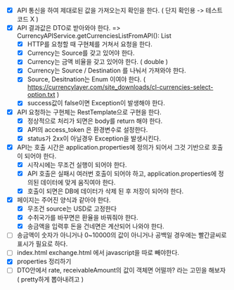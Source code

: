 - [X] API 통신을 하여 제대로된 값을 가져오는지 확인을 한다. ( 단지 확인용 -> 테스트 코드 X )
- [X] API 결과값은 DTO로 받아와야 한다. => CurrencyAPIService.getCurrenciesListFromAPI(): List<CurrencyResponse>
    - [X] HTTP를 요청할 때 구현체를 거쳐서 요청을 한다.
    - [X] Currency는 Source를 갖고 있어야 한다.
    - [X] Currency는 금액 비율을 갖고 있어야 한다. ( double )
    - [X] Currency는 Source / Destination 를 나눠서 가져와야 한다.
    - [X] Source, Desitnation는 Enum 이여야 한다. ( https://currencylayer.com/site_downloads/cl-currencies-select-option.txt )
    - [X] success값이 false이면 Exception이 발생해야 한다.
- [X] API 요청하는 구현체는 RestTemplate으로 구현을 한다.
    - [X] 정상적으로 처리가 되면은 body를 return 해야 한다.
    - [X] API의 access_token 은 환경변수로 설정한다.
    - [X] status가 2xx이 아닐경우 Exception을 발생시킨다.
- [X] API는 호출 시간은 application.properties에 정의가 되어서 그것 기반으로 호출이 되어야 한다.
    - [X] 시작시에는 무조건 실행이 되어야 한다.
    - [X] API 호출은 실패시 여러번 호출이 되어야 하고, application.properties에 정의된 데이터에 맞게 움직여야 한다.
    - [X] 호출이 되면은 DB에 데이터가 삭제 된 후 저장이 되어야 한다.
- [X] 페이지는 주어진 양식과 같아야 한다.
    - [X] 무조건 source는 USD로 고정한다
    - [X] 수취국가를 바꾸면은 환율을 바꿔줘야 한다.
    - [X] 송금액을 입력후 돈을 건네면은 계산되어 나와야 한다. 
- [ ] 송금액이 숫자가 아니거나 0~10000의 값이 아니거나 공백일 경우에는 빨간글씨로 표시가 필요로 하다.
- [ ] index.html exchange.html 에서 javascript을 따로 빼야한다.
- [X] properties 정리하기 
- [ ] DTO안에서 rate, receivableAmount의 값이 객체면 어떨까? 라는 고민을 해보자 ( pretty하게 뽑아내려고 )